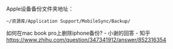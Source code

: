 Apple设备备份文件夹地址：

```shell
~/资源库/Application Support/MobileSync/Backup/
```



如何在mac book pro上删除iphone备份? - 小谢的回答 - 知乎
https://www.zhihu.com/question/347341912/answer/852316354